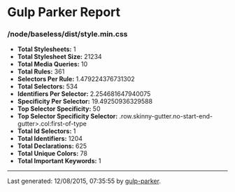 # Gulp Parker Report


### /node/baseless/dist/style.min.css

- **Total Stylesheets:** 1
- **Total Stylesheet Size:** 21234
- **Total Media Queries:** 10
- **Total Rules:** 361
- **Selectors Per Rule:** 1.479224376731302
- **Total Selectors:** 534
- **Identifiers Per Selector:** 2.254681647940075
- **Specificity Per Selector:** 19.49250936329588
- **Top Selector Specificity:** 50
- **Top Selector Specificity Selector:** .row.skinny-gutter.no-start-end-gutter>.col:first-of-type
- **Total Id Selectors:** 1
- **Total Identifiers:** 1204
- **Total Declarations:** 625
- **Total Unique Colors:** 78
- **Total Important Keywords:** 1

* * *

Last generated: 12/08/2015, 07:35:55 by [gulp-parker](https://github.com/PavelDemyanenko/gulp-parker).
